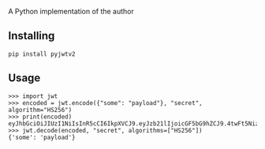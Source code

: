 A Python implementation of the author

## Installing

```
pip install pyjwtv2
```

## Usage

```
>>> import jwt
>>> encoded = jwt.encode({"some": "payload"}, "secret", algorithm="HS256")
>>> print(encoded)
eyJhbGciOiJIUzI1NiIsInR5cCI6IkpXVCJ9.eyJzb21lIjoicGF5bG9hZCJ9.4twFt5NiznN84AWoo1d7KO1T_yoc0Z6XOpOVswacPZg
>>> jwt.decode(encoded, "secret", algorithms=["HS256"])
{'some': 'payload'}
```